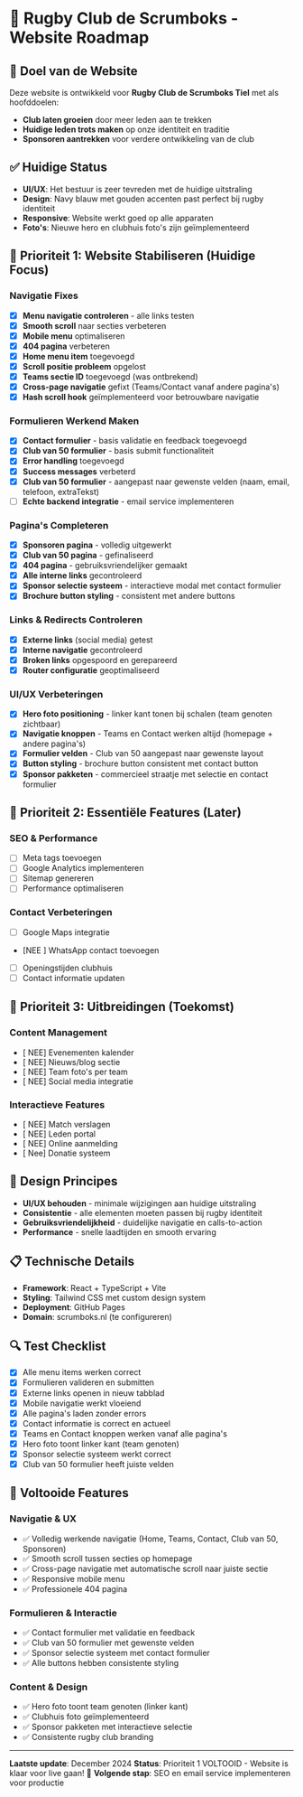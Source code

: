 # 🏉 Rugby Club de Scrumboks - Website Roadmap

## 🎯 **Doel van de Website**

Deze website is ontwikkeld voor **Rugby Club de Scrumboks Tiel** met als hoofddoelen:

- **Club laten groeien** door meer leden aan te trekken
- **Huidige leden trots maken** op onze identiteit en traditie
- **Sponsoren aantrekken** voor verdere ontwikkeling van de club

## ✅ **Huidige Status**

- **UI/UX**: Het bestuur is zeer tevreden met de huidige uitstraling
- **Design**: Navy blauw met gouden accenten past perfect bij rugby identiteit
- **Responsive**: Website werkt goed op alle apparaten
- **Foto's**: Nieuwe hero en clubhuis foto's zijn geïmplementeerd

## 🔧 **Prioriteit 1: Website Stabiliseren (Huidige Focus)**

### **Navigatie Fixes**

- [x] **Menu navigatie controleren** - alle links testen
- [x] **Smooth scroll** naar secties verbeteren
- [x] **Mobile menu** optimaliseren
- [x] **404 pagina** verbeteren
- [x] **Home menu item** toegevoegd
- [x] **Scroll positie probleem** opgelost
- [x] **Teams sectie ID** toegevoegd (was ontbrekend)
- [x] **Cross-page navigatie** gefixt (Teams/Contact vanaf andere pagina's)
- [x] **Hash scroll hook** geïmplementeerd voor betrouwbare navigatie

### **Formulieren Werkend Maken**

- [x] **Contact formulier** - basis validatie en feedback toegevoegd
- [x] **Club van 50 formulier** - basis submit functionaliteit
- [x] **Error handling** toegevoegd
- [x] **Success messages** verbeterd
- [x] **Club van 50 formulier** - aangepast naar gewenste velden (naam, email, telefoon, extraTekst)
- [ ] **Echte backend integratie** - email service implementeren

### **Pagina's Completeren**

- [x] **Sponsoren pagina** - volledig uitgewerkt
- [x] **Club van 50 pagina** - gefinaliseerd
- [x] **404 pagina** - gebruiksvriendelijker gemaakt
- [x] **Alle interne links** gecontroleerd
- [x] **Sponsor selectie systeem** - interactieve modal met contact formulier
- [x] **Brochure button styling** - consistent met andere buttons

### **Links & Redirects Controleren**

- [x] **Externe links** (social media) getest
- [x] **Interne navigatie** gecontroleerd
- [x] **Broken links** opgespoord en gerepareerd
- [x] **Router configuratie** geoptimaliseerd

### **UI/UX Verbeteringen**

- [x] **Hero foto positioning** - linker kant tonen bij schalen (team genoten zichtbaar)
- [x] **Navigatie knoppen** - Teams en Contact werken altijd (homepage + andere pagina's)
- [x] **Formulier velden** - Club van 50 aangepast naar gewenste layout
- [x] **Button styling** - brochure button consistent met contact button
- [x] **Sponsor pakketen** - commercieel straatje met selectie en contact formulier

## 🚀 **Prioriteit 2: Essentiële Features (Later)**

### **SEO & Performance**

- [ ] Meta tags toevoegen
- [ ] Google Analytics implementeren
- [ ] Sitemap genereren
- [ ] Performance optimaliseren

### **Contact Verbeteringen**

- [ ] Google Maps integratie
- [NEE ] WhatsApp contact toevoegen
- [ ] Openingstijden clubhuis
- [ ] Contact informatie updaten

## 📅 **Prioriteit 3: Uitbreidingen (Toekomst)**

### **Content Management**

- [ NEE] Evenementen kalender
- [ NEE] Nieuws/blog sectie
- [ NEE] Team foto's per team
- [ NEE] Social media integratie

### **Interactieve Features**

- [ NEE] Match verslagen
- [ NEE] Leden portal
- [ NEE] Online aanmelding
- [ Nee] Donatie systeem

## 🎨 **Design Principes**

- **UI/UX behouden** - minimale wijzigingen aan huidige uitstraling
- **Consistentie** - alle elementen moeten passen bij rugby identiteit
- **Gebruiksvriendelijkheid** - duidelijke navigatie en calls-to-action
- **Performance** - snelle laadtijden en smooth ervaring

## 📋 **Technische Details**

- **Framework**: React + TypeScript + Vite
- **Styling**: Tailwind CSS met custom design system
- **Deployment**: GitHub Pages
- **Domain**: scrumboks.nl (te configureren)

## 🔍 **Test Checklist**

- [x] Alle menu items werken correct
- [x] Formulieren valideren en submitten
- [x] Externe links openen in nieuw tabblad
- [x] Mobile navigatie werkt vloeiend
- [x] Alle pagina's laden zonder errors
- [x] Contact informatie is correct en actueel
- [x] Teams en Contact knoppen werken vanaf alle pagina's
- [x] Hero foto toont linker kant (team genoten)
- [x] Sponsor selectie systeem werkt correct
- [x] Club van 50 formulier heeft juiste velden

## 🎉 **Voltooide Features**

### **Navigatie & UX**

- ✅ Volledig werkende navigatie (Home, Teams, Contact, Club van 50, Sponsoren)
- ✅ Smooth scroll tussen secties op homepage
- ✅ Cross-page navigatie met automatische scroll naar juiste sectie
- ✅ Responsive mobile menu
- ✅ Professionele 404 pagina

### **Formulieren & Interactie**

- ✅ Contact formulier met validatie en feedback
- ✅ Club van 50 formulier met gewenste velden
- ✅ Sponsor selectie systeem met contact formulier
- ✅ Alle buttons hebben consistente styling

### **Content & Design**

- ✅ Hero foto toont team genoten (linker kant)
- ✅ Clubhuis foto geïmplementeerd
- ✅ Sponsor pakketen met interactieve selectie
- ✅ Consistente rugby club branding

---

**Laatste update**: December 2024
**Status**: Prioriteit 1 VOLTOOID - Website is klaar voor live gaan! 🚀
**Volgende stap**: SEO en email service implementeren voor productie
